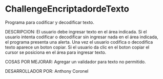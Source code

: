 # ChallengeEncriptadordeTexto
Programa para codificar y decodificar texto.

DESCRIPCION:
El usuario debe ingresar texto en el área indicada.
Si el usuario intenta codificar o decodificar sin ingresar nada en el área indicada, el programa presenta una alerta.
Una vez el usuario codifica o decodifica texto aparece un boton copiar.
Si el usuario da clic en el boton copiar el cursor se posiciona en el área para ingresar texto.

COSAS POR MEJORAR:
Agregar un validador para texto no permitido.

DESARROLLADOR POR:
Anthony Coronel
